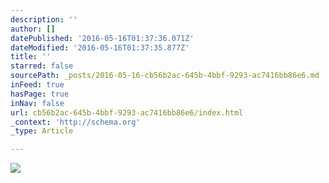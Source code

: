 ```yaml
---
description: ''
author: []
datePublished: '2016-05-16T01:37:36.071Z'
dateModified: '2016-05-16T01:37:35.877Z'
title: ''
starred: false
sourcePath: _posts/2016-05-16-cb56b2ac-645b-4bbf-9293-ac7416bb86e6.md
inFeed: true
hasPage: true
inNav: false
url: cb56b2ac-645b-4bbf-9293-ac7416bb86e6/index.html
_context: 'http://schema.org'
_type: Article

---
```

![](https://the-grid-user-content.s3-us-west-2.amazonaws.com/381baa27-2959-4640-b57d-b1714e7018db.jpg)